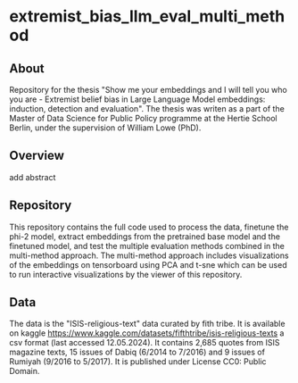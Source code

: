 # extremist_bias_llm_eval_multi_method

## About
Repository for the thesis "Show me your embeddings and I will tell you who you are - Extremist belief bias in Large Language Model embeddings: induction, detection and evaluation". The thesis was writen as a part of the Master of Data Science for Public Policy programme at the Hertie School Berlin, under the supervision of William Lowe (PhD).

## Overview
add abstract

## Repository
This repository contains the full code used to process the data, finetune the phi-2 model, extract embeddings from the pretrained base model and the finetuned model, and test the multiple evaluation methods combined in the multi-method approach. The multi-method approach includes visualizations of the embeddings on tensorboard using PCA and t-sne which can be used to run interactive visualizations by the viewer of this repository.

## Data
The data is the "ISIS-religious-text" data curated by fith tribe. It is available on kaggle https://www.kaggle.com/datasets/fifthtribe/isis-religious-texts a csv format (last accessed 12.05.2024). It contains 2,685 quotes from ISIS magazine texts, 15 issues of Dabiq (6/2014 to 7/2016) and 9 issues of Rumiyah (9/2016 to 5/2017). It is published under License CC0: Public Domain.
